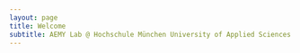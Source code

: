 ```yaml
---
layout: page
title: Welcome
subtitle: AEMY Lab @ Hochschule München University of Applied Sciences
---
```



